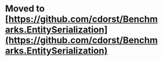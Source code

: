 # Moved to [https://github.com/cdorst/Benchmarks.EntitySerialization](https://github.com/cdorst/Benchmarks.EntitySerialization)
